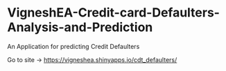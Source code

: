 # VigneshEA-Credit-card-Defaulters-Analysis-and-Prediction
An Application for predicting Credit Defaulters

Go to site -> https://vigneshea.shinyapps.io/cdt_defaulters/
